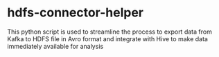 # hdfs-connector-helper
This python script is used to streamline the process to export data from Kafka to HDFS file in Avro format and integrate with Hive to make data immediately available for analysis
